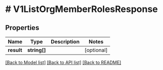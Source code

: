 # # V1ListOrgMemberRolesResponse

## Properties

Name | Type | Description | Notes
------------ | ------------- | ------------- | -------------
**result** | **string[]** |  | [optional]

[[Back to Model list]](../../README.md#models) [[Back to API list]](../../README.md#endpoints) [[Back to README]](../../README.md)
